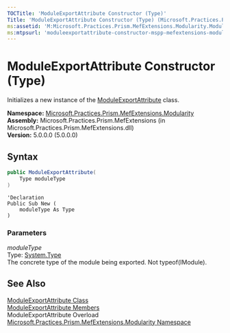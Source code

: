 ```yaml
---
TOCTitle: 'ModuleExportAttribute Constructor (Type)'
Title: 'ModuleExportAttribute Constructor (Type) (Microsoft.Practices.Prism.MefExtensions.Modularity)'
ms:assetid: 'M:Microsoft.Practices.Prism.MefExtensions.Modularity.ModuleExportAttribute.\#ctor(System.Type)'
ms:mtpsurl: 'moduleexportattribute-constructor-mspp-mefextensions-modularity.md'
---
```


# ModuleExportAttribute Constructor (Type)

Initializes a new instance of the [ModuleExportAttribute](/patterns-practices/reference/moduleexportattribute-class-mspp-mefextensions-modularity) class.

**Namespace:** [Microsoft.Practices.Prism.MefExtensions.Modularity](/patterns-practices/reference/mspp-mefextensions-modularity-namespace)  
**Assembly:** Microsoft.Practices.Prism.MefExtensions (in Microsoft.Practices.Prism.MefExtensions.dll)  
**Version:** 5.0.0.0 (5.0.0.0)

## Syntax

```C#
public ModuleExportAttribute(
	Type moduleType
)
```

```VB
'Declaration
Public Sub New ( 
	moduleType As Type
)
```

### Parameters

*moduleType*  
Type: [System.Type](http://msdn.microsoft.com/en-us/library/42892f65)  
The concrete type of the module being exported. Not typeof(IModule).

## See Also

[ModuleExportAttribute Class](/patterns-practices/reference/moduleexportattribute-class-mspp-mefextensions-modularity)  
[ModuleExportAttribute Members](/patterns-practices/reference/moduleexportattribute-members-mspp-mefextensions-modularity)  
ModuleExportAttribute Overload  
[Microsoft.Practices.Prism.MefExtensions.Modularity Namespace](/patterns-practices/reference/mspp-mefextensions-modularity-namespace)  